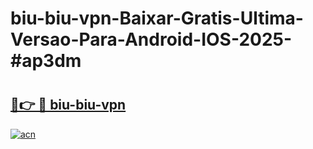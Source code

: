 # biu-biu-vpn-Baixar-Gratis-Ultima-Versao-Para-Android-IOS-2025-#ap3dm

# <h2><a href="https://ainizakaria.my?title=biu-biu-vpn&ref=24M">🔗👉 🔴 biu-biu-vpn</a></h2>

[![acn](https://github.com/user-attachments/assets/0f9c940e-d8b0-45ae-aac7-cd30a18b3e1c)](https://ainizakaria.my?title=biu-biu-vpn&ref=24M)

